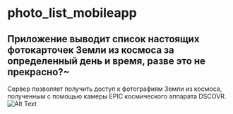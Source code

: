 # photo_list_mobileapp

## Приложение выводит список настоящих фотокарточек Земли из космоса за определенный день и время, разве это не прекрасно?~
Сервер позволяет получить доступ к фотографиям Земли из космоса, полученным с помощью камеры EPIC космического аппарата DSCOVR.
<br>![Alt Text](https://github.com/nvkolezneva/photo_list_mobileapp/blob/master/20201221_135433.gif)
